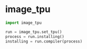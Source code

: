 image_tpu
=========

```python 
import image_tpu 

run = image_tpu.set_tpu()
process = run.installing()
installing = run.compiler(process)

